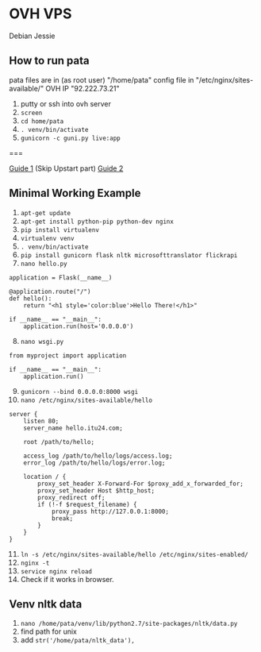 # OVH VPS

Debian Jessie

## How to run pata

pata files are in (as root user) "/home/pata"
config file in "/etc/nginx/sites-available/"
OVH IP "92.222.73.21"

1. putty or ssh into ovh server
2. ```screen```
3. ```cd home/pata```
4. ```. venv/bin/activate```
5. ```gunicorn -c guni.py live:app```






===

[Guide 1](https://www.digitalocean.com/community/tutorials/how-to-serve-flask-applications-with-gunicorn-and-nginx-on-ubuntu-14-04) (Skip Upstart part)
[Guide 2](https://www.digitalocean.com/community/tutorials/how-to-serve-flask-applications-with-gunicorn-and-nginx-on-ubuntu-14-04)

## Minimal Working Example

1. ```apt-get update```
2. ```apt-get install python-pip python-dev nginx```
3. ```pip install virtualenv```
4. ```virtualenv venv```
5. ```. venv/bin/activate```
6. ```pip install gunicorn flask nltk microsofttranslator flickrapi```
7. ```nano hello.py```
```from flask import Flask
application = Flask(__name__)

@application.route("/")
def hello():
    return "<h1 style='color:blue'>Hello There!</h1>"

if __name__ == "__main__":
    application.run(host='0.0.0.0')
```
8. ```nano wsgi.py```
```
from myproject import application

if __name__ == "__main__":
    application.run()
```
9. ```gunicorn --bind 0.0.0.0:8000 wsgi```
10. ```nano /etc/nginx/sites-available/hello```
```
server {
    listen 80;
    server_name hello.itu24.com;

    root /path/to/hello;

    access_log /path/to/hello/logs/access.log;
    error_log /path/to/hello/logs/error.log;

    location / {
        proxy_set_header X-Forward-For $proxy_add_x_forwarded_for;
        proxy_set_header Host $http_host;
        proxy_redirect off;
        if (!-f $request_filename) {
            proxy_pass http://127.0.0.1:8000;
            break;
        }
    }
}
```
11. ```ln -s /etc/nginx/sites-available/hello /etc/nginx/sites-enabled/```
12. ```nginx -t```
13. ```service nginx reload```
14. Check if it works in browser.


## Venv nltk data
1. ```nano /home/pata/venv/lib/python2.7/site-packages/nltk/data.py```
2. find path for unix
3. add ```str('/home/pata/nltk_data'),```
